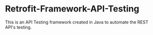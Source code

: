 # Retrofit-Framework-API-Testing
This is an API Testing framework created in Java to automate the REST API's testing.
